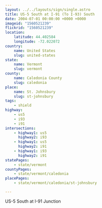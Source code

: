 ```yaml
---
layout: ../../layouts/sign/single.astro
title: US-5 South at I-91 (To I-93) South
date: 2004-07-01 00:00:00 +0000 +0000
imageid: "1560521239"
flickrid: "1560521239"
location:
    latitude: 44.402584
    longitude: -72.022072
country:
    name: United States
    slug: united-states
state:
    name: Vermont
    slug: vermont
county:
    name: Caledonia County
    slug: caledonia
place:
    name: St. Johnsbury
    slug: st-johnsbury
tags:
    - shield
highway:
    - us5
    - i93
    - i91
intersections:
    - highway1: us5
      highway2: i93
    - highway1: us5
      highway2: i91
    - highway1: i93
      highway2: i91
statePages:
    - state/vermont
countyPages:
    - state/vermont/caledonia
placePages:
    - state/vermont/caledonia/st-johnsbury

---
```

US-5 South at I-91 Junction